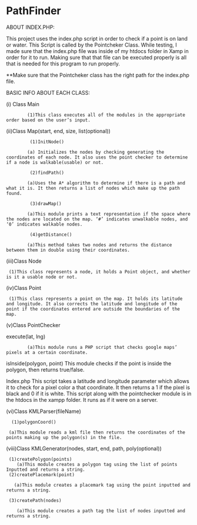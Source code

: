 # PathFinder

ABOUT INDEX.PHP:

This project uses the index.php script in order to check if a point is on land or water. This Script is called by the Pointcheker Class. 
While testing, I made sure that the index.php file was inside of my htdocs folder in Xamp in order for it to run. Making sure that that file can be executed properly is all that is needed for this program to run properly. 

**Make sure that the Pointcheker class has the right path for the index.php file. 


BASIC INFO ABOUT EACH CLASS:

(i) Class Main
			
			(1)This class executes all of the modules in the appropriate order based on the user’s input. 
		
(ii)Class Map(start, end, size, list(optional))
		     
		     (1)InitNode()
			
			(a) Initializes the nodes by checking generating the coordinates of each node. It also uses the point checker to determine if a node is walkable(usable) or not. 
		     
		     (2)findPath()
			
			(a)Uses the A* algorithm to determine if there is a path and what it is. It then returns a list of nodes which make up the path found. 
		     
		     (3)drawMap()
			
			(a)This module prints a text representation if the space where the nodes are located on the map. ‘#’ indicates unwalkable nodes, and ‘0’ indicates walkable nodes. 
		     
		     (4)getDistance()
			
			(a)This method takes two nodes and returns the distance between them in double using their coordinates. 

(iii)Class Node
     
     (1)This class represents a node, it holds a Point object, and whether is it a usable node or not. 

(iv)Class Point
     
     (1)This class represents a point on the map. It holds its latitude and longitude. It also corrects the latitude and longitude of the point if the coordinates entered are outside the boundaries of the map.

(v)Class PointChecker

execute(lat, lng)
			
			(a)This module runs a PHP script that checks google maps’ pixels at a certain coordinate. 

isInside(polygon, point)
This module checks if the point is inside the polygon, then returns true/false. 

Index.php
This script takes a latitude and longitude parameter which allows it to check for a pixel color a that coordinate. It then returns a 1 if the pixel is black and 0 if it is white. This script along with the pointchecker module is in the htdocs in the xampp folder. It runs as if it were on a server. 

(vi)Class KMLParser(fileName)
      
      (1)polygonCoord()	
    
     (a)This module reads a kml file then returns the coordinates of the points making up the polygon(s) in the file. 	

(viii)Class KMLGenerator(nodes, start, end, path, poly(optional))
     
     (1)createPolygon(points)
	    (a)This module creates a polygon tag using the list of points Inputted and returns a string. 
     (2)createPlacemark(point)
	   
	   (a)This module creates a placemark tag using the point inputted and returns a string. 
     
     (3)createPath(nodes)
	   
	    (a)This module creates a path tag the list of nodes inputted and returns a string. 


